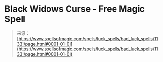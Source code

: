 <!--yml
category: 未分类
date: 2024-06-12 18:48:28
-->

# Black Widows Curse - Free Magic Spell

> 来源：[https://www.spellsofmagic.com/spells/luck_spells/bad_luck_spells/11331/page.html#0001-01-01](https://www.spellsofmagic.com/spells/luck_spells/bad_luck_spells/11331/page.html#0001-01-01)